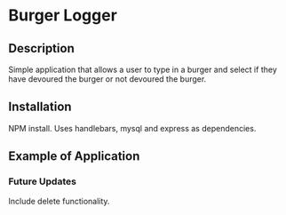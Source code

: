 # Burger Logger

## Description
Simple application that allows a user to type in a burger and select if they have devoured the burger or not devoured the burger.

## Installation
NPM install. Uses handlebars, mysql and express as dependencies.

## Example of Application


### Future Updates
Include delete functionality. 